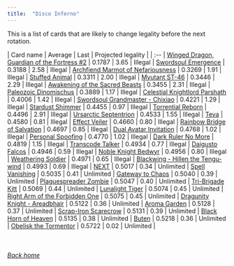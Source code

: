 ```yaml
---
title:  "Disco Inferno"
---
```


This is a list of cards that are likely to change legality before the next rotation.

| Card name | Average | Last | Projected legality |
| :-- |
[Winged Dragon, Guardian of the Fortress #2](https://db.ygoprodeck.com/card/?search=Winged%20Dragon,%20Guardian%20of%20the%20Fortress%20#2) | 0.1787 | 3.65 | Illegal |
[Swordsoul Emergence](https://db.ygoprodeck.com/card/?search=Swordsoul%20Emergence) | 0.3188 | 2.58 | Illegal |
[Archfiend Marmot of Nefariousness](https://db.ygoprodeck.com/card/?search=Archfiend%20Marmot%20of%20Nefariousness) | 0.3269 | 1.91 | Illegal |
[Stuffed Animal](https://db.ygoprodeck.com/card/?search=Stuffed%20Animal) | 0.3311 | 2.00 | Illegal |
[Myutant ST-46](https://db.ygoprodeck.com/card/?search=Myutant%20ST-46) | 0.3446 | 2.29 | Illegal |
[Awakening of the Sacred Beasts](https://db.ygoprodeck.com/card/?search=Awakening%20of%20the%20Sacred%20Beasts) | 0.3455 | 2.31 | Illegal |
[Paleozoic Dinomischus](https://db.ygoprodeck.com/card/?search=Paleozoic%20Dinomischus) | 0.3889 | 1.17 | Illegal |
[Celestial Knightlord Parshath](https://db.ygoprodeck.com/card/?search=Celestial%20Knightlord%20Parshath) | 0.4006 | 1.42 | Illegal |
[Swordsoul Grandmaster - Chixiao](https://db.ygoprodeck.com/card/?search=Swordsoul%20Grandmaster%20-%20Chixiao) | 0.4221 | 1.29 | Illegal |
[Stardust Shimmer](https://db.ygoprodeck.com/card/?search=Stardust%20Shimmer) | 0.4455 | 0.97 | Illegal |
[Torrential Reborn](https://db.ygoprodeck.com/card/?search=Torrential%20Reborn) | 0.4496 | 2.91 | Illegal |
[Ursarctic Septentrion](https://db.ygoprodeck.com/card/?search=Ursarctic%20Septentrion) | 0.4533 | 1.55 | Illegal |
[Teva](https://db.ygoprodeck.com/card/?search=Teva) | 0.4580 | 0.81 | Illegal |
[Effect Veiler](https://db.ygoprodeck.com/card/?search=Effect%20Veiler) | 0.4660 | 0.80 | Illegal |
[Rainbow Bridge of Salvation](https://db.ygoprodeck.com/card/?search=Rainbow%20Bridge%20of%20Salvation) | 0.4697 | 0.85 | Illegal |
[Dual Avatar Invitation](https://db.ygoprodeck.com/card/?search=Dual%20Avatar%20Invitation) | 0.4768 | 1.02 | Illegal |
[Personal Spoofing](https://db.ygoprodeck.com/card/?search=Personal%20Spoofing) | 0.4770 | 1.02 | Illegal |
[Dark Ruler No More](https://db.ygoprodeck.com/card/?search=Dark%20Ruler%20No%20More) | 0.4819 | 1.15 | Illegal |
[Transcode Talker](https://db.ygoprodeck.com/card/?search=Transcode%20Talker) | 0.4934 | 0.77 | Illegal |
[Daigusto Falcos](https://db.ygoprodeck.com/card/?search=Daigusto%20Falcos) | 0.4946 | 0.59 | Illegal |
[Noble Knight Bedwyr](https://db.ygoprodeck.com/card/?search=Noble%20Knight%20Bedwyr) | 0.4956 | 0.80 | Illegal |
[Weathering Soldier](https://db.ygoprodeck.com/card/?search=Weathering%20Soldier) | 0.4971 | 0.65 | Illegal |
[Blackwing - Hillen the Tengu-wind](https://db.ygoprodeck.com/card/?search=Blackwing%20-%20Hillen%20the%20Tengu-wind) | 0.4993 | 0.69 | Illegal |
[NEXT](https://db.ygoprodeck.com/card/?search=NEXT) | 0.5017 | 0.34 | Unlimited |
[Spell Vanishing](https://db.ygoprodeck.com/card/?search=Spell%20Vanishing) | 0.5035 | 0.41 | Unlimited |
[Gateway to Chaos](https://db.ygoprodeck.com/card/?search=Gateway%20to%20Chaos) | 0.5040 | 0.39 | Unlimited |
[Plaguespreader Zombie](https://db.ygoprodeck.com/card/?search=Plaguespreader%20Zombie) | 0.5047 | 0.40 | Unlimited |
[Tri-Brigade Kitt](https://db.ygoprodeck.com/card/?search=Tri-Brigade%20Kitt) | 0.5069 | 0.44 | Unlimited |
[Lunalight Tiger](https://db.ygoprodeck.com/card/?search=Lunalight%20Tiger) | 0.5074 | 0.45 | Unlimited |
[Right Arm of the Forbidden One](https://db.ygoprodeck.com/card/?search=Right%20Arm%20of%20the%20Forbidden%20One) | 0.5075 | 0.45 | Unlimited |
[Dragunity Knight - Areadbhair](https://db.ygoprodeck.com/card/?search=Dragunity%20Knight%20-%20Areadbhair) | 0.5122 | 0.36 | Unlimited |
[Aroma Garden](https://db.ygoprodeck.com/card/?search=Aroma%20Garden) | 0.5128 | 0.37 | Unlimited |
[Scrap-Iron Scarecrow](https://db.ygoprodeck.com/card/?search=Scrap-Iron%20Scarecrow) | 0.5131 | 0.39 | Unlimited |
[Black Horn of Heaven](https://db.ygoprodeck.com/card/?search=Black%20Horn%20of%20Heaven) | 0.5135 | 0.38 | Unlimited |
[Buten](https://db.ygoprodeck.com/card/?search=Buten) | 0.5218 | 0.36 | Unlimited |
[Obelisk the Tormentor](https://db.ygoprodeck.com/card/?search=Obelisk%20the%20Tormentor) | 0.5722 | 0.02 | Unlimited |

<br>

###### [Back home](index)